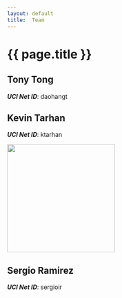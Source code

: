 ```yaml
---
layout: default
title:  Team
---
```


# {{ page.title }}


## Tony Tong 
***UCI Net ID***: daohangt 

## Kevin Tarhan 
***UCI Net ID***: ktarhan

<img src="https://github.com/TDHTTTT/Reinforcement-Mining/edit/master/docs/images/KevinTarhan.jpg" width="250" height="250">

## Sergio Ramirez
***UCI Net ID***: sergioir
